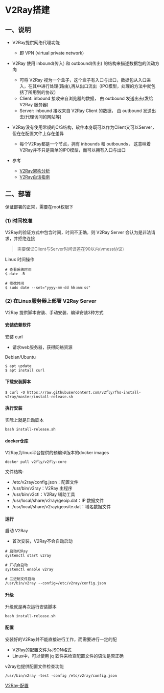 # V2Ray搭建

## 一、说明
- V2Ray提供网络代理功能 
   - 即 VPN (virtual private network)  

- V2Ray 使用 inbound(传入) 和 outbound(传出) 的结构来描述数据包的流动方向
   - 可将 V2Ray 视为一个盒子，这个盒子有入口与出口，数据包从入口进入，在其中进行处理(路由),再从出口流出（IPO模型，处理的方法中就包括了所用到的协议）
   - Client: inbound 接收来自浏览器的数据， 由 outbound 发送出去(发给 V2Ray 服务器)
   - Server: inbound 接收来自 V2Ray Client 的数据， 由 outbound 发送出去(代理访问的网站等)

- V2Ray没有使用常规的C/S结构，软件本身既可以作为Client又可以Server，但在在配置文件上存在差异
   - 每个V2Ray都是一个节点，拥有 inbounds 和 outbounds， 这意味着 V2Ray并不只是简单的IPO模型，而可以拥有入口与出口 

- 参考
   - [V2Ray架构分析](https://www.v2fly.org/developer/intro/design.html)
   - [V2Ray白话指南](https://guide.v2fly.org/)


## 二、部署

保证部署的正常，需要在root权限下

### (1) 时间校准

V2Ray的验证方式中包含时间，时间不正确，则 V2Ray Server 会认为是非法请求，并拒绝连接
>需要保证Client与Server时间误差在90以内(vmess协议)

Linux 时间操作
```shell
# 查看系统时间
$ date -R

# 修改时间
$ sudo date --set="yyyy-mm-dd hh:mm:ss"

```

### (2) 在Linux服务器上部署 V2Ray Server

V2Ray 提供脚本安装、手动安装、编译安装3种方式

#### 安装依赖软件

安装 curl
   - 请求web服务器，获得网络资源

Debian/Ubuntu
```shell
$ apt update
$ apt install curl
```

#### 下载安装脚本

```shell
$ curl -O https://raw.githubusercontent.com/v2fly/fhs-install-v2ray/master/install-release.sh
```

#### 执行安装

实际上就是启动脚本

```
bash install-release.sh
```

#### docker仓库
V2Ray为linux平台提供的预编译版本的docker images

```shell
docker pull v2fly/v2fly-core
```
文件结构: 
- /etc/v2ray/config.json：配置文件
- /usr/bin/v2ray：V2Ray 主程序
- /usr/bin/v2ctl：V2Ray 辅助工具
- /usr/local/share/v2ray/geoip.dat：IP 数据文件
- /usr/local/share/v2ray/geosite.dat：域名数据文件

#### 运行

启动 V2Ray
   - 首次安装，V2Ray不会自动启动

```shell
# 启动V2Ray
systemctl start v2ray

# 开机自启动
systemctl enable v2ray

# 二进制文件启动
/usr/bin/v2ray --config=/etc/v2ray/config.json
```

#### 升级

升级就是再次运行安装脚本

```
bash install-release.sh
```

#### 配置

安装好的V2Ray并不能直接进行工作，而需要进行一定的配  
   - V2Ray的配置文件为JSON格式
   - Linux中，可以使用 jq 软件来检查配置文件的语法是否正确

v2ray也提供配置文件检查功能

```shell
/usr/bin/v2ray -test -config /etc/v2ray/config.json
```

[V2Ray-配置](V2Ray-配置.md)







